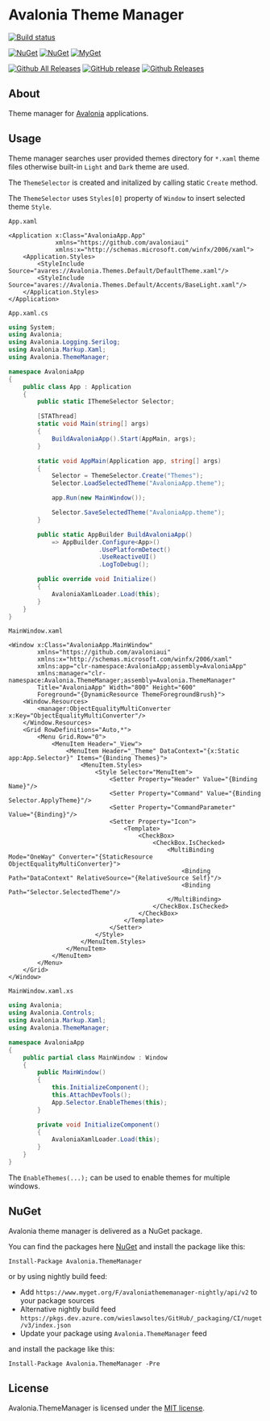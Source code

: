 # Avalonia Theme Manager

[![Build status](https://dev.azure.com/wieslawsoltes/GitHub/_apis/build/status/Sources/Avalonia.ThemeManager)](https://dev.azure.com/wieslawsoltes/GitHub/_build/latest?definitionId=72)

[![NuGet](https://img.shields.io/nuget/v/Avalonia.ThemeManager.svg)](https://www.nuget.org/packages/Avalonia.ThemeManager)
[![NuGet](https://img.shields.io/nuget/dt/Avalonia.ThemeManager.svg)](https://www.nuget.org/packages/Avalonia.ThemeManager)
[![MyGet](https://img.shields.io/myget/avaloniathememanager-nightly/vpre/Avalonia.ThemeManager.svg?label=myget)](https://www.myget.org/gallery/avaloniathememanager-nightly) 

[![Github All Releases](https://img.shields.io/github/downloads/wieslawsoltes/avalonia.thememanager/total.svg)](https://github.com/wieslawsoltes/avalonia.thememanager)
[![GitHub release](https://img.shields.io/github/release/wieslawsoltes/avalonia.thememanager.svg)](https://github.com/wieslawsoltes/avalonia.thememanager)
[![Github Releases](https://img.shields.io/github/downloads/wieslawsoltes/avalonia.thememanager/latest/total.svg)](https://github.com/wieslawsoltes/avalonia.thememanager)

## About

Theme manager for [Avalonia](https://github.com/AvaloniaUI/Avalonia) applications.

## Usage

Theme manager searches user provided themes directory for `*.xaml` theme files otherwise built-in `Light` and `Dark` theme are used.

The `ThemeSelector` is created and initalized by calling static `Create` method.

The `ThemeSelector` uses `Styles[0]` property of `Window` to insert selected theme `Style`.

`App.xaml`
```XAML
<Application x:Class="AvaloniaApp.App"
             xmlns="https://github.com/avaloniaui"
             xmlns:x="http://schemas.microsoft.com/winfx/2006/xaml">
    <Application.Styles>
        <StyleInclude Source="avares://Avalonia.Themes.Default/DefaultTheme.xaml"/>
        <StyleInclude Source="avares://Avalonia.Themes.Default/Accents/BaseLight.xaml"/>
    </Application.Styles>
</Application>
```

`App.xaml.cs`
```C#
using System;
using Avalonia;
using Avalonia.Logging.Serilog;
using Avalonia.Markup.Xaml;
using Avalonia.ThemeManager;

namespace AvaloniaApp
{
    public class App : Application
    {
        public static IThemeSelector Selector;

        [STAThread]
        static void Main(string[] args)
        {
            BuildAvaloniaApp().Start(AppMain, args);
        }

        static void AppMain(Application app, string[] args)
        {
            Selector = ThemeSelector.Create("Themes");
            Selector.LoadSelectedTheme("AvaloniaApp.theme");

            app.Run(new MainWindow());

            Selector.SaveSelectedTheme("AvaloniaApp.theme");
        }

        public static AppBuilder BuildAvaloniaApp()
            => AppBuilder.Configure<App>()
                         .UsePlatformDetect()
                         .UseReactiveUI()
                         .LogToDebug();

        public override void Initialize()
        {
            AvaloniaXamlLoader.Load(this);
        }
    }
}
```

`MainWindow.xaml`
```XAML
<Window x:Class="AvaloniaApp.MainWindow"
        xmlns="https://github.com/avaloniaui"
        xmlns:x="http://schemas.microsoft.com/winfx/2006/xaml"
        xmlns:app="clr-namespace:AvaloniaApp;assembly=AvaloniaApp"
        xmlns:manager="clr-namespace:Avalonia.ThemeManager;assembly=Avalonia.ThemeManager"
        Title="AvaloniaApp" Width="800" Height="600"
        Foreground="{DynamicResource ThemeForegroundBrush}">
    <Window.Resources>
        <manager:ObjectEqualityMultiConverter x:Key="ObjectEqualityMultiConverter"/>
    </Window.Resources>
    <Grid RowDefinitions="Auto,*">
        <Menu Grid.Row="0">
            <MenuItem Header="_View">
                <MenuItem Header="_Theme" DataContext="{x:Static app:App.Selector}" Items="{Binding Themes}">
                    <MenuItem.Styles>
                        <Style Selector="MenuItem">
                            <Setter Property="Header" Value="{Binding Name}"/>
                            <Setter Property="Command" Value="{Binding Selector.ApplyTheme}"/>
                            <Setter Property="CommandParameter" Value="{Binding}"/>
                            <Setter Property="Icon">
                                <Template>
                                    <CheckBox>
                                        <CheckBox.IsChecked>
                                            <MultiBinding Mode="OneWay" Converter="{StaticResource ObjectEqualityMultiConverter}">
                                                <Binding Path="DataContext" RelativeSource="{RelativeSource Self}"/>
                                                <Binding Path="Selector.SelectedTheme"/>
                                            </MultiBinding>
                                        </CheckBox.IsChecked>
                                    </CheckBox>
                                </Template>
                            </Setter>
                        </Style>
                    </MenuItem.Styles>
                </MenuItem>
            </MenuItem>
        </Menu>
    </Grid>
</Window>
```

`MainWindow.xaml.xs`
```C#
using Avalonia;
using Avalonia.Controls;
using Avalonia.Markup.Xaml;
using Avalonia.ThemeManager;

namespace AvaloniaApp
{
    public partial class MainWindow : Window
    {
        public MainWindow()
        {
            this.InitializeComponent();
            this.AttachDevTools();
            App.Selector.EnableThemes(this);
        }

        private void InitializeComponent()
        {
            AvaloniaXamlLoader.Load(this);
        }
    }
}
```

The `EnableThemes(...);` can be used to enable themes for multiple windows.

## NuGet

Avalonia theme manager is delivered as a NuGet package.

You can find the packages here [NuGet](https://www.nuget.org/packages/Avalonia.ThemeManager/) and install the package like this:

`Install-Package Avalonia.ThemeManager`

or by using nightly build feed:
* Add `https://www.myget.org/F/avaloniathememanager-nightly/api/v2` to your package sources
* Alternative nightly build feed `https://pkgs.dev.azure.com/wieslawsoltes/GitHub/_packaging/CI/nuget/v3/index.json`
* Update your package using `Avalonia.ThemeManager` feed

and install the package like this:

`Install-Package Avalonia.ThemeManager -Pre`

## License

Avalonia.ThemeManager is licensed under the [MIT license](LICENSE.TXT).
